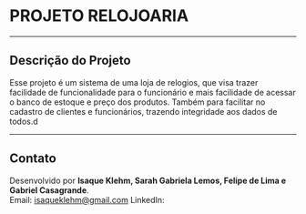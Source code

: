 # **PROJETO RELOJOARIA**
---

## Descrição do Projeto

 Esse projeto é um sistema de uma loja de relogios, que visa trazer facilidade de funcionalidade para o funcionário
  e mais facilidade de acessar o banco de estoque e preço dos produtos.
  Também para facilitar no cadastro de clientes e funcionários, trazendo integridade aos dados de todos.d

---

## Contato

Desenvolvido por **Isaque Klehm, Sarah Gabriela Lemos, Felipe de Lima e Gabriel Casagrande**.  
Email: isaqueklehm@gmail.com
LinkedIn:
